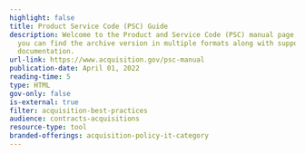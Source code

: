 ```yaml
---
highlight: false
title: Product Service Code (PSC) Guide
description: Welcome to the Product and Service Code (PSC) manual page, where
  you can find the archive version in multiple formats along with supporting
  documentation.
url-link: https://www.acquisition.gov/psc-manual
publication-date: April 01, 2022
reading-time: 5
type: HTML
gov-only: false
is-external: true
filter: acquisition-best-practices
audience: contracts-acquisitions
resource-type: tool
branded-offerings: acquisition-policy-it-category
---
```

